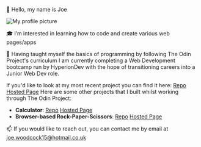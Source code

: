 👋 Hello, my name is Joe

![My profile picture](https://media.licdn.com/dms/image/D4E03AQG6QD2rOp4yuA/profile-displayphoto-shrink_200_200/0/1670869386290?e=1678320000&v=beta&t=ARstKABflzdyPhlRIQOUJaUQnY6-mXkBWfZ1RaVequ0)

:mortar_board: I’m interested in learning how to code and create various web pages/apps

🌱 Having taught myself the basics of programming by following The Odin Project's curriculum I am currently completing a Web Development bootcamp run by HyperionDev with the hope of transitioning careers into a Junior Web Dev role.

If you'd like to look at my most recent project you can find it here: [Repo](https://github.com/Grattade07/finalCapstone) [Hosted Page](https://grattade07.github.io/finalCapstone/)
Here are some other projects that I built whilst working through The Odin Project:
* **Calculator**: [Repo](https://github.com/Grattade07/Calculator) [Hosted Page](https://grattade07.github.io/Calculator/)
* **Browser-based Rock-Paper-Scissors**: [Repo](https://github.com/Grattade07/Rock-Paper-Scissors) [Hosted Page](https://grattade07.github.io/Rock-Paper-Scissors/)

📫 If you would like to reach out, you can contact me by email at joe.woodcock15@hotmail.co.uk

<!---
Grattade07/Grattade07 is a ✨ special ✨ repository because its `README.md` (this file) appears on your GitHub profile.
You can click the Preview link to take a look at your changes.
--->
